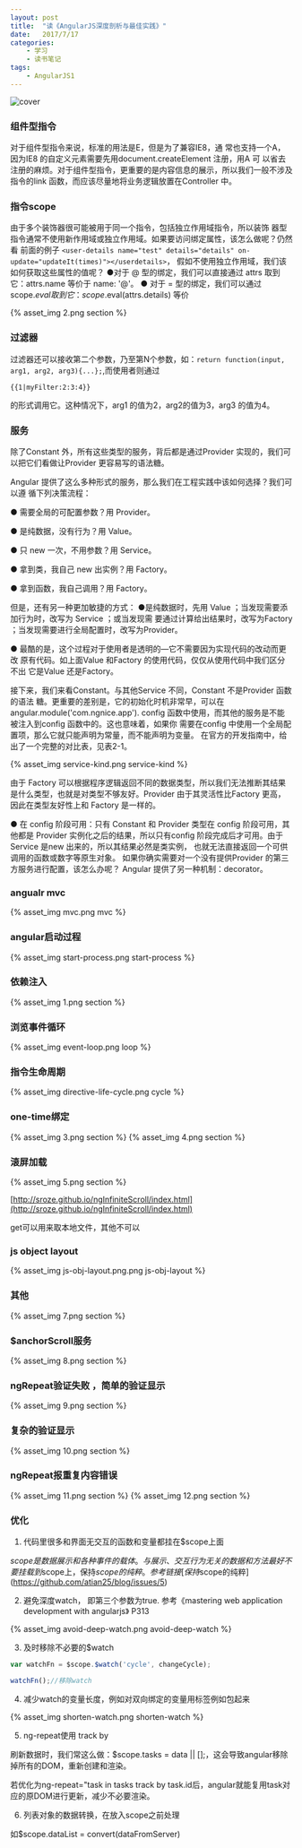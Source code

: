 ```yaml
---
layout: post
title:  "读《AngularJS深度剖析与最佳实践》"
date:   2017/7/17 
categories: 
    - 学习 
    - 读书笔记
tags:
    - AngularJS1
---
```


![cover](/images/book/angualr-deep-analysics.png)

### 组件型指令
对于组件型指令来说，标准的用法是E，但是为了兼容IE8，通
常也支持一个A，因为IE8 的自定义元素需要先用document.createElement 注册，用A 可
以省去注册的麻烦。对于组件型指令，更重要的是内容信息的展示，所以我们一般不涉及指令的link 函数，而应该尽量地将业务逻辑放置在Controller 中。

### 指令scope
由于多个装饰器很可能被用于同一个指令，包括独立作用域指令，所以装饰
器型指令通常不使用新作用域或独立作用域。如果要访问绑定属性，该怎么做呢？仍然看
前面的例子
``<user-details name="test" details="details" on-update="updateIt(times)"></userdetails>``，
假如不使用独立作用域，我们该如何获取这些属性的值呢？
●对于 @ 型的绑定，我们可以直接通过 attrs 取到它：attrs.name 等价于 name: '@'。
● 对于 = 型的绑定，我们可以通过 scope.$eval 取到它：scope.$eval(attrs.details) 等价

 {%  asset_img 2.png section %}

### 过滤器
过滤器还可以接收第二个参数，乃至第N个参数，如：``return function(input, arg1, arg2, arg3){...};``,而使用者则通过
```
{{1|myFilter:2:3:4}}
```
的形式调用它。这种情况下，arg1 的值为2，arg2的值为3，arg3 的值为4。

### 服务
除了Constant 外，所有这些类型的服务，背后都是通过Provider 实现的，我们可以把它们看做让Provider 更容易写的语法糖。

Angular 提供了这么多种形式的服务，那么我们在工程实践中该如何选择？我们可以遵
循下列决策流程：

● 需要全局的可配置参数？用 Provider。

● 是纯数据，没有行为？用 Value。

● 只 new 一次，不用参数？用 Service。

● 拿到类，我自己 new 出实例？用 Factory。

● 拿到函数，我自己调用？用 Factory。

但是，还有另一种更加敏捷的方式：
●是纯数据时，先用 Value ；当发现需要添加行为时，改写为 Service ；或当发现需
要通过计算给出结果时，改写为Factory ；当发现需要进行全局配置时，改写为Provider。

● 最酷的是，这个过程对于使用者是透明的—它不需要因为实现代码的改动而更改
原有代码。如上面Value 和Factory 的使用代码，仅仅从使用代码中我们区分不出
它是Value 还是Factory。

接下来，我们来看Constant。与其他Service 不同，Constant 不是Provider 函数的语法
糖。更重要的差别是，它的初始化时机非常早，可以在angular.module('com.ngnice.app').
config 函数中使用，而其他的服务是不能被注入到config 函数中的。这也意味着，如果你
需要在config 中使用一个全局配置项，那么它就只能声明为常量，而不能声明为变量。
在官方的开发指南中，给出了一个完整的对比表，见表2-1。

{% asset_img service-kind.png service-kind  %}
 
由于 Factory 可以根据程序逻辑返回不同的数据类型，所以我们无法推断其结果是什么类型，也就是对类型不够友好。Provider 由于其灵活性比Factory 更高，因此在类型友好性上和
Factory 是一样的。

● 在 config 阶段可用：只有 Constant 和 Provider 类型在 config 阶段可用，其他都是
Provider 实例化之后的结果，所以只有config 阶段完成后才可用。由于Service 是new 出来的，所以其结果必然是类实例，
也就无法直接返回一个可供调用的函数或数字等原生对象。
如果你确实需要对一个没有提供Provider 的第三方服务进行配置，该怎么办呢？
Angular 提供了另一种机制：decorator。

### angualr mvc
  {% asset_img mvc.png mvc  %}

### angular启动过程
  {% asset_img start-process.png start-process  %}

### 依赖注入
  {% asset_img 1.png section  %}

### 浏览事件循环
  {% asset_img event-loop.png loop  %}

### 指令生命周期
  {% asset_img directive-life-cycle.png cycle  %}

### one-time绑定
  {% asset_img 3.png section  %}
  {% asset_img 4.png section  %}


### 滚屏加载
  {% asset_img 5.png section  %}
     
[http://sroze.github.io/ngInfiniteScroll/index.html](http://sroze.github.io/ngInfiniteScroll/index.html)

get可以用来取本地文件，其他不可以

### js object layout
 {% asset_img js-obj-layout.png.png js-obj-layout  %}
    
### 其他
  {% asset_img 7.png section  %}

### $anchorScroll服务
  {% asset_img 8.png section  %}

### ngRepeat验证失败 ，简单的验证显示
  {% asset_img 9.png section  %}

### 复杂的验证显示
  {% asset_img 10.png section  %}

### ngRepeat报重复内容错误
  {% asset_img 11.png section  %}
  {% asset_img 12.png section  %}


### 优化
  1. 代码里很多和界面无交互的函数和变量都挂在$scope上面

  $scope是数据展示和各种事件的载体。与展示、交互行为无关的数据和方法最好不要挂载到$scope上，保持$scope的纯粹。
  参考链接
  [保持$scope的纯粹](https://github.com/atian25/blog/issues/5)

  2. 避免深度watch， 即第三个参数为true.
  参考《mastering web application development with angularjs》 P313

  {% asset_img avoid-deep-watch.png avoid-deep-watch %}
  

  3. 及时移除不必要的$watch

  ```javascript
  var watchFn = $scope.$watch('cycle', changeCycle);

  watchFn();//移除watch
  ```

  4. 减少watch的变量长度，例如对双向绑定的变量用标签例如<span>包起来
  
  {% asset_img shorten-watch.png shorten-watch %}

  5. ng-repeat使用 track by

  刷新数据时，我们常这么做：$scope.tasks = data || [];，这会导致angular移除掉所有的DOM，重新创建和渲染。

  若优化为ng-repeat="task in tasks track by task.id后，angular就能复用task对应的原DOM进行更新，减少不必要渲染。

  6. 列表对象的数据转换，在放入scope之前处理

  如$scope.dataList = convert(dataFromServer)
